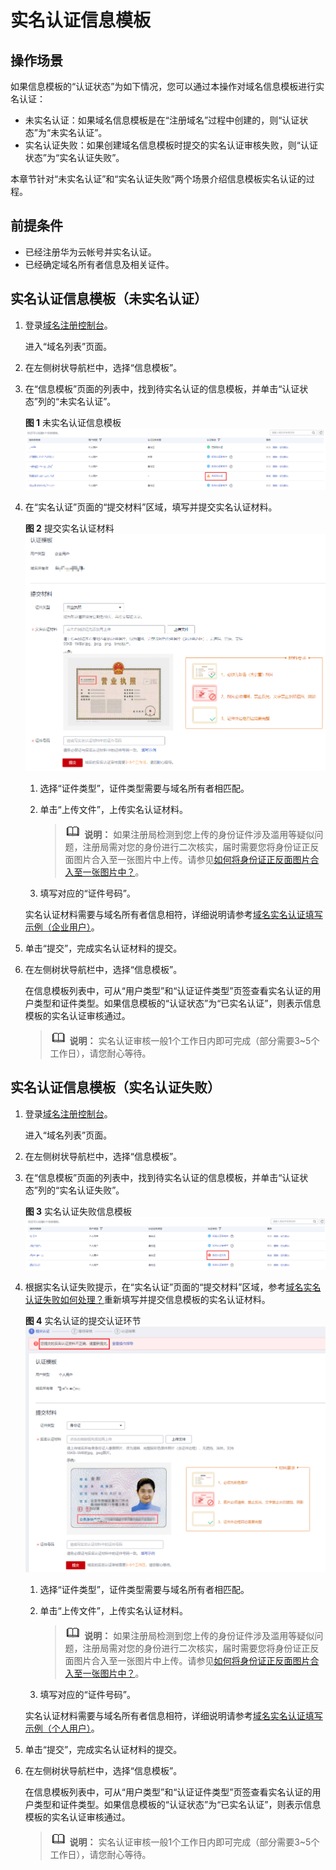 # 实名认证信息模板<a name="domain_ug_340004"></a>

## 操作场景<a name="zh-cn_topic_0212137934_section12791728139"></a>

如果信息模板的“认证状态”为如下情况，您可以通过本操作对域名信息模板进行实名认证：

-   未实名认证：如果域名信息模板是在“注册域名”过程中创建的，则“认证状态”为“未实名认证”。
-   实名认证失败：如果创建域名信息模板时提交的实名认证审核失败，则“认证状态”为“实名认证失败”。

本章节针对“未实名认证”和“实名认证失败”两个场景介绍信息模板实名认证的过程。

## 前提条件<a name="zh-cn_topic_0212137934_section728492932711"></a>

-   已经注册华为云帐号并实名认证。
-   已经确定域名所有者信息及相关证件。

## 实名认证信息模板（未实名认证）<a name="zh-cn_topic_0212137934_section1275283411143"></a>

1.  登录[域名注册控制台](https://console.huaweicloud.com/domain/?region=cn-north-4#/domain/list)。

    进入“域名列表”页面。

2.  在左侧树状导航栏中，选择“信息模板”。

1.  在“信息模板”页面的列表中，找到待实名认证的信息模板，并单击“认证状态”列的“未实名认证”。

    **图 1**  未实名认证信息模板<a name="zh-cn_topic_0212137934_fig19287123665620"></a>  
    ![](figures/未实名认证信息模板.png "未实名认证信息模板")

2.  在“实名认证”页面的“提交材料”区域，填写并提交实名认证材料。

    **图 2**  提交实名认证材料<a name="zh-cn_topic_0212137934_fig193822052161"></a>  
    ![](figures/提交实名认证材料.png "提交实名认证材料")

    1.  选择“证件类型”，证件类型需要与域名所有者相匹配。
    2.  单击“上传文件”，上传实名认证材料。

        >![](public_sys-resources/icon-note.gif) **说明：** 
        >如果注册局检测到您上传的身份证件涉及滥用等疑似问题，注册局需对您的身份进行二次核实，届时需要您将身份证正反面图片合入至一张图片中上传。请参见[如何将身份证正反面图片合入至一张图片中？](https://support.huaweicloud.com/domain_faq/domain_faq_040211.html)。

    3.  填写对应的“证件号码”。

    实名认证材料需要与域名所有者信息相符，详细说明请参考[域名实名认证填写示例（企业用户）](域名实名认证填写示例（企业用户）.md)。

3.  单击“提交”，完成实名认证材料的提交。
4.  在左侧树状导航栏中，选择“信息模板”。

    在信息模板列表中，可从“用户类型”和“认证证件类型”页签查看实名认证的用户类型和证件类型。如果信息模板的“认证状态”为“已实名认证”，则表示信息模板的实名认证审核通过。

    >![](public_sys-resources/icon-note.gif) **说明：** 
    >实名认证审核一般1个工作日内即可完成（部分需要3\~5个工作日），请您耐心等待。


## 实名认证信息模板（实名认证失败）<a name="zh-cn_topic_0212137934_section208101378512"></a>

1.  登录[域名注册控制台](https://console.huaweicloud.com/domain/?region=cn-north-4#/domain/list)。

    进入“域名列表”页面。

2.  在左侧树状导航栏中，选择“信息模板”。

1.  在“信息模板”页面的列表中，找到待实名认证的信息模板，并单击“认证状态”列的“实名认证失败”。

    **图 3**  实名认证失败信息模板<a name="zh-cn_topic_0212137934_fig5810137125119"></a>  
    ![](figures/实名认证失败信息模板.png "实名认证失败信息模板")

2.  根据实名认证失败提示，在“实名认证”页面的“提交材料”区域，参考[域名实名认证失败如何处理？](https://support.huaweicloud.com/domain_faq/domain_faq_040304.html)重新填写并提交信息模板的实名认证材料。

    **图 4**  实名认证的提交认证环节<a name="fig83481017182116"></a>  
    ![](figures/实名认证的提交认证环节.png "实名认证的提交认证环节")

    1.  选择“证件类型”，证件类型需要与域名所有者相匹配。
    2.  单击“上传文件”，上传实名认证材料。

        >![](public_sys-resources/icon-note.gif) **说明：** 
        >如果注册局检测到您上传的身份证件涉及滥用等疑似问题，注册局需对您的身份进行二次核实，届时需要您将身份证正反面图片合入至一张图片中上传。请参见[如何将身份证正反面图片合入至一张图片中？](https://support.huaweicloud.com/domain_faq/domain_faq_040211.html)。

    3.  填写对应的“证件号码”。

    实名认证材料需要与域名所有者信息相符，详细说明请参考[域名实名认证填写示例（个人用户）](域名实名认证填写示例（个人用户）.md)。

3.  单击“提交”，完成实名认证材料的提交。
4.  在左侧树状导航栏中，选择“信息模板”。

    在信息模板列表中，可从“用户类型”和“认证证件类型”页签查看实名认证的用户类型和证件类型。如果信息模板的“认证状态”为“已实名认证”，则表示信息模板的实名认证审核通过。

    >![](public_sys-resources/icon-note.gif) **说明：** 
    >实名认证审核一般1个工作日内即可完成（部分需要3\~5个工作日），请您耐心等待。


